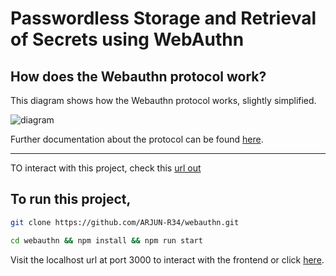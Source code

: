 # Passwordless Storage and Retrieval of Secrets using WebAuthn

How does the Webauthn protocol work?
------------------------------------

This diagram shows how the Webauthn protocol works, slightly simplified.

![diagram](https://passwordless.id/protocols/webauthn/overview.svg)

Further documentation about the protocol can be found [here](https://w3c.github.io/webauthn/).

---------------------------

TO interact with this project, check this [url out](https://arjun-r34.github.io/webauthn)

To run this project,
---------------------------
```bash
git clone https://github.com/ARJUN-R34/webauthn.git
```

```bash
cd webauthn && npm install && npm run start
```

Visit the localhost url at port 3000 to interact with the frontend or click [here](http://localhost:3000).
